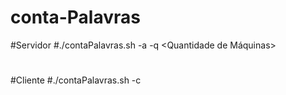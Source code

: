 # conta-Palavras
#Servidor
#./contaPalavras.sh -a <arquivo> -q <Quantidade de Máquinas>
#  
#Cliente
#./contaPalavras.sh -c <Ip do Servidor>
